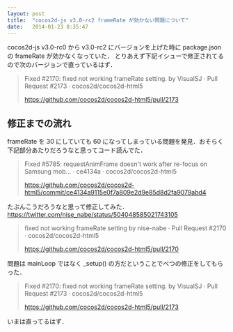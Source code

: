 ```yaml
---
layout: post
title:  "cocos2d-js v3.0-rc2 frameRate が効かない問題について"
date:   2014-01-23 8:35:47
---
```


cocos2d-js v3.0-rc0 から v3.0-rc2 にバージョンを上げた時に package.json の frameRate が効かなくなっていた．
とりあえず下記イシューで修正されてるので次のバージョンで直っているはず．

> Fixed #2170: fixed not working frameRate setting. by VisualSJ · Pull Request #2173 · cocos2d/cocos2d-html5
>
> https://github.com/cocos2d/cocos2d-html5/pull/2173

## 修正までの流れ

frameRate を 30 にしていても 60 になってしまっている問題を発見．おそらく下記部分あたりだろうなと思ってコード読んでた．

> Fixed #5785: requestAnimFrame doesn't work after re-focus on Samsung mob... · ce4134a · cocos2d/cocos2d-html5
>
> https://github.com/cocos2d/cocos2d-html5/commit/ce4134a9115e0f7a809e2d9e85d8d2fa9079abd4

たぶんこうだろうなと思って修正してみた．
https://twitter.com/nise_nabe/status/504048585021743105

> fixed not working frameRate setting by nise-nabe · Pull Request #2170 · cocos2d/cocos2d-html5
>
> https://github.com/cocos2d/cocos2d-html5/pull/2170

問題は mainLoop ではなく _setup() の方だということでべつの修正をしてもらった．

> Fixed #2170: fixed not working frameRate setting. by VisualSJ · Pull Request #2173 · cocos2d/cocos2d-html5
>
> https://github.com/cocos2d/cocos2d-html5/pull/2173

いまは直ってるはず．
